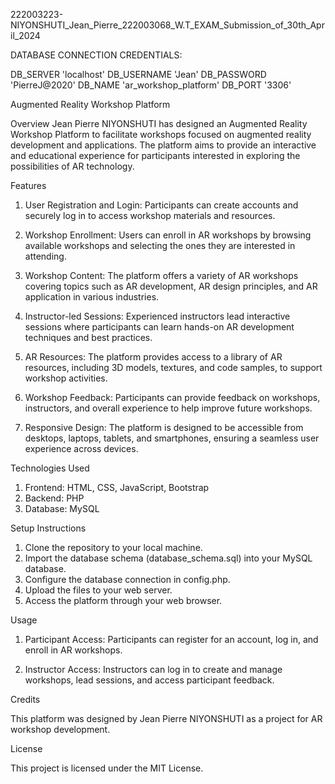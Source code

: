 222003223-NIYONSHUTI_Jean_Pierre_222003068_W.T_EXAM_Submission_of_30th_April_2024



DATABASE CONNECTION CREDENTIALS:

DB_SERVER        'localhost'
DB_USERNAME      'Jean'
DB_PASSWORD      'PierreJ@2020'
DB_NAME          'ar_workshop_platform'
DB_PORT          '3306'


 Augmented Reality Workshop Platform

Overview
Jean Pierre NIYONSHUTI has designed an Augmented Reality Workshop Platform to facilitate workshops focused on augmented reality development and applications. The platform aims to provide an interactive and educational experience for participants interested in exploring the possibilities of AR technology.

Features

1. User Registration and Login: Participants can create accounts and securely log in to access workshop materials and resources.
   
2. Workshop Enrollment: Users can enroll in AR workshops by browsing available workshops and selecting the ones they are interested in attending.

3. Workshop Content: The platform offers a variety of AR workshops covering topics such as AR development, AR design principles, and AR application in various industries.

4. Instructor-led Sessions: Experienced instructors lead interactive sessions where participants can learn hands-on AR development techniques and best practices.

5. AR Resources: The platform provides access to a library of AR resources, including 3D models, textures, and code samples, to support workshop activities.

6. Workshop Feedback: Participants can provide feedback on workshops, instructors, and overall experience to help improve future workshops.

7. Responsive Design: The platform is designed to be accessible from desktops, laptops, tablets, and smartphones, ensuring a seamless user experience across devices.

Technologies Used

1. Frontend: HTML, CSS, JavaScript, Bootstrap
2. Backend: PHP
3. Database: MySQL

 Setup Instructions

1. Clone the repository to your local machine.
2. Import the database schema (database_schema.sql) into your MySQL database.
3. Configure the database connection in config.php.
4. Upload the files to your web server.
5. Access the platform through your web browser.

Usage

1. Participant Access: Participants can register for an account, log in, and enroll in AR workshops.
   
2. Instructor Access: Instructors can log in to create and manage workshops, lead sessions, and access participant feedback.

 Credits

This platform was designed by Jean Pierre NIYONSHUTI as a project for AR workshop development.

 License

This project is licensed under the MIT License.

